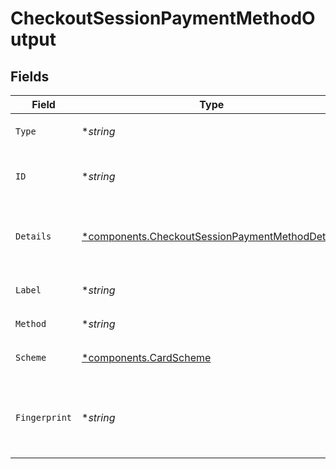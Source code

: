# CheckoutSessionPaymentMethodOutput


## Fields

| Field                                                                                                             | Type                                                                                                              | Required                                                                                                          | Description                                                                                                       | Example                                                                                                           |
| ----------------------------------------------------------------------------------------------------------------- | ----------------------------------------------------------------------------------------------------------------- | ----------------------------------------------------------------------------------------------------------------- | ----------------------------------------------------------------------------------------------------------------- | ----------------------------------------------------------------------------------------------------------------- |
| `Type`                                                                                                            | **string*                                                                                                         | :heavy_minus_sign:                                                                                                | Always `payment-method`                                                                                           | payment-method                                                                                                    |
| `ID`                                                                                                              | **string*                                                                                                         | :heavy_minus_sign:                                                                                                | The ID of the payment method.                                                                                     | ef9496d8-53a5-4aad-8ca2-00eb68334389                                                                              |
| `Details`                                                                                                         | [*components.CheckoutSessionPaymentMethodDetails](../../models/components/checkoutsessionpaymentmethoddetails.md) | :heavy_minus_sign:                                                                                                | Details for credit or debit card payment method.                                                                  |                                                                                                                   |
| `Label`                                                                                                           | **string*                                                                                                         | :heavy_minus_sign:                                                                                                | The last 4 digits of the the card.                                                                                | 1234                                                                                                              |
| `Method`                                                                                                          | **string*                                                                                                         | :heavy_minus_sign:                                                                                                | Always `card`                                                                                                     | card                                                                                                              |
| `Scheme`                                                                                                          | [*components.CardScheme](../../models/components/cardscheme.md)                                                   | :heavy_minus_sign:                                                                                                | The scheme of the card.                                                                                           | visa                                                                                                              |
| `Fingerprint`                                                                                                     | **string*                                                                                                         | :heavy_minus_sign:                                                                                                | The unique hash derived from the card number.                                                                     | a50b85c200ee0795d6fd33a5c66f37a4564f554355c5b46a756aac485dd168a4                                                  |